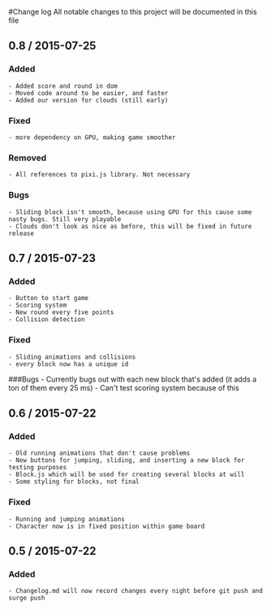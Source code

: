 #Change log
All notable changes to this project will be documented in this file

## 0.8 / 2015-07-25
### Added
	- Added score and round in dom
	- Moved code around to be easier, and faster
	- Added our version for clouds (still early)
### Fixed
	- more dependency on GPU, making game smoother
### Removed
	- All references to pixi.js library. Not necessary
### Bugs
	- Sliding block isn't smooth, because using GPU for this cause some nasty bugs. Still very playable
	- Clouds don't look as nice as before, this will be fixed in future release
	
## 0.7 / 2015-07-23
### Added
	- Button to start game
	- Scoring system
	- New round every five points
	- Collision detection
### Fixed
	- Sliding animations and collisions
	- every block now has a unique id
###Bugs
	- Currently bugs out with each new block that's added (it adds a ton of them every 25 ms)
	- Can't test scoring system because of this

## 0.6 / 2015-07-22
### Added
	- Old running animations that don't cause problems
	- New buttons for jumping, sliding, and inserting a new block for testing purposes
	- Block.js which will be used for creating several blocks at will
	- Some styling for blocks, not final
### Fixed
	- Running and jumping animations
	- Character now is in fixed position within game board

## 0.5 / 2015-07-22
### Added
	- Changelog.md will now record changes every night before git push and surge push
